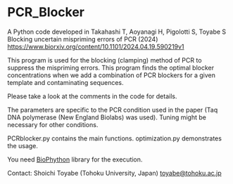 # PCR_Blocker

A Python code developed in 
Takahashi T, Aoyanagi H, Pigolotti S, Toyabe S
Blocking uncertain mispriming errors of PCR (2024)
https://www.biorxiv.org/content/10.1101/2024.04.19.590219v1

This program is used for the blocking (clamping) method of PCR to suppress the mispriming errors.
This program finds the optimal blocker concentrations when we add a combination of PCR blockers for a given template and contaminating sequences.

Please take a look at the comments in the code for details.

The parameters are specific to the PCR condition used in the paper (Taq DNA polymerase (New England Biolabs) was used).
Tuning might be necessary for other conditions.

PCRblocker.py contains the main functions.
optimization.py demonstrates the usage.

You need [BioPhython](https://biopython.org/) library for the execution.

Contact:
Shoichi Toyabe (Tohoku University, Japan)
toyabe@tohoku.ac.jp
